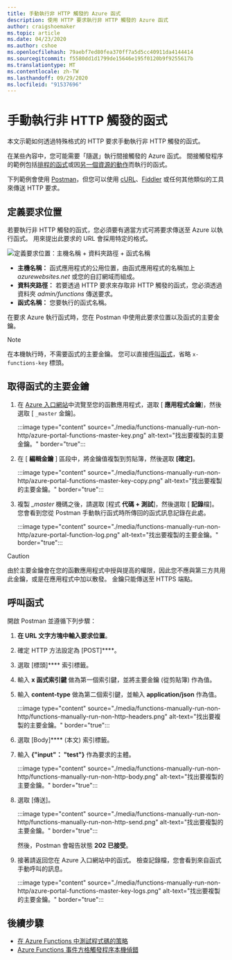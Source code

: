 ```yaml
---
title: 手動執行非 HTTP 觸發的 Azure 函式
description: 使用 HTTP 要求執行非 HTTP 觸發的 Azure 函式
author: craigshoemaker
ms.topic: article
ms.date: 04/23/2020
ms.author: cshoe
ms.openlocfilehash: 79aebf7ed80fea370ff7a5d5cc40911da4144414
ms.sourcegitcommit: f5580dd1d1799de15646e195f0120b9f9255617b
ms.translationtype: MT
ms.contentlocale: zh-TW
ms.lasthandoff: 09/29/2020
ms.locfileid: "91537696"
---
```

# <a name="manually-run-a-non-http-triggered-function"></a>手動執行非 HTTP 觸發的函式

本文示範如何透過特殊格式的 HTTP 要求手動執行非 HTTP 觸發的函式。

在某些內容中，您可能需要「隨選」執行間接觸發的 Azure 函式。  間接觸發程序的範例包括[排程的函式](./functions-create-scheduled-function.md)或因[另一個資源的動作](./functions-create-storage-blob-triggered-function.md)而執行的函式。 

下列範例會使用 [Postman](https://www.getpostman.com/)，但您可以使用 [cURL](https://curl.haxx.se/)、[Fiddler](https://www.telerik.com/fiddler) 或任何其他類似的工具來傳送 HTTP 要求。

## <a name="define-the-request-location"></a>定義要求位置

若要執行非 HTTP 觸發的函式，您必須要有適當方式可將要求傳送至 Azure 以執行函式。 用來提出此要求的 URL 會採用特定的格式。

![定義要求位置：主機名稱 + 資料夾路徑 + 函式名稱](./media/functions-manually-run-non-http/azure-functions-admin-url-anatomy.png)

- **主機名稱：** 函式應用程式的公用位置，由函式應用程式的名稱加上 *azurewebsites.net* 或您的自訂網域而組成。
- **資料夾路徑：** 若要透過 HTTP 要求來存取非 HTTP 觸發的函式，您必須透過資料夾 *admin/functions* 傳送要求。
- **函式名稱：** 您要執行的函式名稱。

在要求 Azure 執行函式時，您在 Postman 中使用此要求位置以及函式的主要金鑰。

> [!NOTE]
> 在本機執行時，不需要函式的主要金鑰。 您可以直接[呼叫函式](#call-the-function)，省略 `x-functions-key` 標頭。

## <a name="get-the-functions-master-key"></a>取得函式的主要金鑰

1. 在 [Azure 入口網站](https://portal.azure.com)中流覽至您的函數應用程式，選取 [ **應用程式金鑰**]，然後選取 [ `_master` 金鑰]。 

    :::image type="content" source="./media/functions-manually-run-non-http/azure-portal-functions-master-key.png" alt-text="找出要複製的主要金鑰。" border="true":::

1. 在 [ **編輯金鑰** ] 區段中，將金鑰值複製到剪貼簿，然後選取 **[確定]**。

    :::image type="content" source="./media/functions-manually-run-non-http/azure-portal-functions-master-key-copy.png" alt-text="找出要複製的主要金鑰。" border="true":::

1. 複製 *_master* 機碼之後，請選取 [程式 **代碼 + 測試**]，然後選取 [ **記錄**檔]。 您會看到您從 Postman 手動執行函式時所傳回的函式訊息記錄在此處。

    :::image type="content" source="./media/functions-manually-run-non-http/azure-portal-function-log.png" alt-text="找出要複製的主要金鑰。" border="true":::

> [!CAUTION]  
> 由於主要金鑰會在您的函數應用程式中授與提高的權限，因此您不應與第三方共用此金鑰，或是在應用程式中加以散發。 金鑰只能傳送至 HTTPS 端點。

## <a name="call-the-function"></a>呼叫函式

開啟 Postman 並遵循下列步驟：

1. **在 URL 文字方塊中輸入要求位置**。
1. 確定 HTTP 方法設定為 [POST]****。
1. 選取 [標頭]**** 索引標籤。
1. 輸入 **x 函式索引鍵** 做為第一個索引鍵，並將主要金鑰 (從剪貼簿) 作為值。
1. 輸入 **content-type** 做為第二個索引鍵，並輸入 **application/json** 作為值。

    :::image type="content" source="./media/functions-manually-run-non-http/functions-manually-run-non-http-headers.png" alt-text="找出要複製的主要金鑰。" border="true":::

1. 選取 [Body]**** \(本文\) 索引標籤。
1. 輸入 **{"input"： "test"}** 作為要求的主體。

    :::image type="content" source="./media/functions-manually-run-non-http/functions-manually-run-non-http-body.png" alt-text="找出要複製的主要金鑰。" border="true":::

1. 選取 [傳送]。
        
    :::image type="content" source="./media/functions-manually-run-non-http/functions-manually-run-non-http-send.png" alt-text="找出要複製的主要金鑰。" border="true":::

    然後，Postman 會報告狀態 **202 已接受**。

1. 接著請返回您在 Azure 入口網站中的函式。 檢查記錄檔，您會看到來自函式手動呼叫的訊息。

    :::image type="content" source="./media/functions-manually-run-non-http/azure-portal-functions-master-key-logs.png" alt-text="找出要複製的主要金鑰。" border="true":::

## <a name="next-steps"></a>後續步驟

- [在 Azure Functions 中測試程式碼的策略](./functions-test-a-function.md)
- [Azure Functions 事件方格觸發程序本機偵錯](./functions-debug-event-grid-trigger-local.md)
